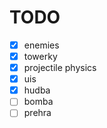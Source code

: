 # TODO
- [x] enemies
- [x] towerky
- [x] projectile physics
- [x] uis
- [x] hudba
- [ ] bomba
- [ ] prehra

